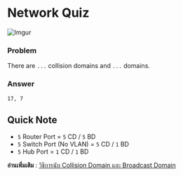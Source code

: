 # Network Quiz

![Imgur](https://imgur.com/PvWS72z.jpg)

### Problem
There are `...` collision domains and `...` domains.

### Answer
`17, 7`

## Quick Note
- `5` Router Port = `5` CD / `5` BD
- `5` Switch Port (No VLAN) = `5` CD / `1` BD
- `5` Hub Port = `1` CD / `1` BD

**อ่านเพิ่มเติม** : [วิธีการนับ Collision Domain และ Broadcast Domain](https://www.jodoi.com/book/collision_broadcast_domain.pdf)
